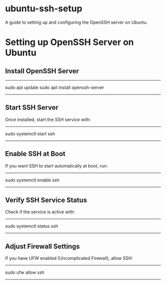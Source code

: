 # ubuntu-ssh-setup
A guide to setting up and configuring the OpenSSH server on Ubuntu.
# Setting up OpenSSH Server on Ubuntu

## Install OpenSSH Server

******************************

sudo apt update
sudo apt install openssh-server


******************************

## Start SSH Server
Once installed, start the SSH service with:

******************************
 
sudo systemctl start ssh

******************************

## Enable SSH at Boot
If you want SSH to start automatically at boot, run:

******************************

sudo systemctl enable ssh

******************************

## Verify SSH Service Status
Check if the service is active with:

******************************
 
sudo systemctl status ssh

******************************

## Adjust Firewall Settings
If you have UFW enabled (Uncomplicated Firewall), allow SSH:

******************************
 
sudo ufw allow ssh

******************************

